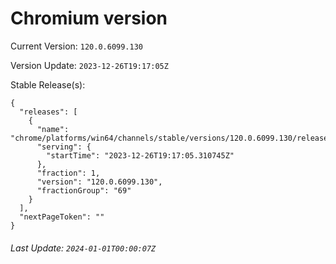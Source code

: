 # Chromium version

Current Version: `120.0.6099.130`

Version Update: `2023-12-26T19:17:05Z`

Stable Release(s):
```
{
  "releases": [
    {
      "name": "chrome/platforms/win64/channels/stable/versions/120.0.6099.130/releases/1703618225",
      "serving": {
        "startTime": "2023-12-26T19:17:05.310745Z"
      },
      "fraction": 1,
      "version": "120.0.6099.130",
      "fractionGroup": "69"
    }
  ],
  "nextPageToken": ""
}
```

###### Last Update: `2024-01-01T00:00:07Z`
        